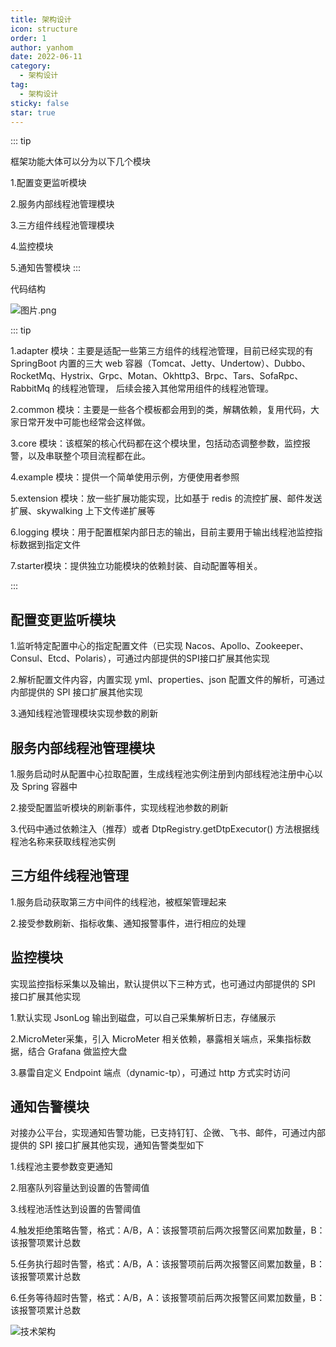 ```yaml
---
title: 架构设计
icon: structure
order: 1
author: yanhom
date: 2022-06-11
category:
  - 架构设计
tag:
  - 架构设计
sticky: false
star: true
---
```


<div class="wwads-cn wwads-vertical wwads-sticky" data-id="212" style="max-width:180px"></div>

::: tip

框架功能大体可以分为以下几个模块

1.配置变更监听模块

2.服务内部线程池管理模块

3.三方组件线程池管理模块

4.监控模块

5.通知告警模块
:::

代码结构

![图片.png](https://p9-juejin.byteimg.com/tos-cn-i-k3u1fbpfcp/059c87e5767a40ddbc52d74ef4bdbe6d~tplv-k3u1fbpfcp-watermark.image?)

::: tip

1.adapter 模块：主要是适配一些第三方组件的线程池管理，目前已经实现的有 SpringBoot 内置的三大 web 容器（Tomcat、Jetty、Undertow）、Dubbo、RocketMq、Hystrix、Grpc、Motan、Okhttp3、Brpc、Tars、SofaRpc、RabbitMq 的线程池管理，
后续会接入其他常用组件的线程池管理。

2.common 模块：主要是一些各个模板都会用到的类，解耦依赖，复用代码，大家日常开发中可能也经常会这样做。

3.core 模块：该框架的核心代码都在这个模块里，包括动态调整参数，监控报警，以及串联整个项目流程都在此。

4.example 模块：提供一个简单使用示例，方便使用者参照

5.extension 模块：放一些扩展功能实现，比如基于 redis 的流控扩展、邮件发送扩展、skywalking 上下文传递扩展等

6.logging 模块：用于配置框架内部日志的输出，目前主要用于输出线程池监控指标数据到指定文件

7.starter模块：提供独立功能模块的依赖封装、自动配置等相关。

:::

## 配置变更监听模块

  1.监听特定配置中心的指定配置文件（已实现 Nacos、Apollo、Zookeeper、Consul、Etcd、Polaris），可通过内部提供的SPI接口扩展其他实现

  2.解析配置文件内容，内置实现 yml、properties、json 配置文件的解析，可通过内部提供的 SPI 接口扩展其他实现

  3.通知线程池管理模块实现参数的刷新

## 服务内部线程池管理模块

  1.服务启动时从配置中心拉取配置，生成线程池实例注册到内部线程池注册中心以及 Spring 容器中

  2.接受配置监听模块的刷新事件，实现线程池参数的刷新

  3.代码中通过依赖注入（推荐）或者 DtpRegistry.getDtpExecutor() 方法根据线程池名称来获取线程池实例

## 三方组件线程池管理
   
  1.服务启动获取第三方中间件的线程池，被框架管理起来

  2.接受参数刷新、指标收集、通知报警事件，进行相应的处理
  
## 监控模块

  实现监控指标采集以及输出，默认提供以下三种方式，也可通过内部提供的 SPI 接口扩展其他实现

  1.默认实现 JsonLog 输出到磁盘，可以自己采集解析日志，存储展示

  2.MicroMeter采集，引入 MicroMeter 相关依赖，暴露相关端点，采集指标数据，结合 Grafana 做监控大盘

  3.暴雷自定义 Endpoint 端点（dynamic-tp），可通过 http 方式实时访问

## 通知告警模块

  对接办公平台，实现通知告警功能，已支持钉钉、企微、飞书、邮件，可通过内部提供的 SPI 接口扩展其他实现，通知告警类型如下

  1.线程池主要参数变更通知 

  2.阻塞队列容量达到设置的告警阈值 

  3.线程池活性达到设置的告警阈值

  4.触发拒绝策略告警，格式：A/B，A：该报警项前后两次报警区间累加数量，B：该报警项累计总数
  
  5.任务执行超时告警，格式：A/B，A：该报警项前后两次报警区间累加数量，B：该报警项累计总数
  
  6.任务等待超时告警，格式：A/B，A：该报警项前后两次报警区间累加数量，B：该报警项累计总数

![技术架构](https://p3-juejin.byteimg.com/tos-cn-i-k3u1fbpfcp/38e4bf71d2c84b7ba67d7059b5432a7e~tplv-k3u1fbpfcp-zoom-1.image)